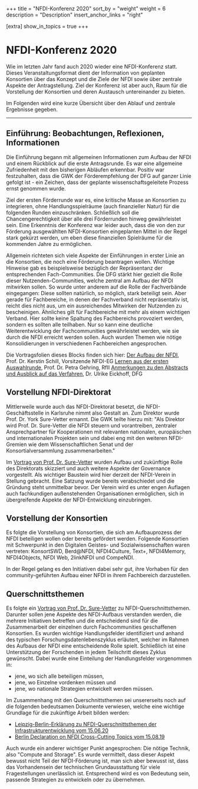 +++
title = "NFDI-Konferenz 2020"
sort_by = "weight"
weight = 6
description = "Description"
insert_anchor_links = "right"

[extra]
show_in_topics = true
+++

# NFDI-Konferenz 2020

Wie im letzten Jahr fand auch 2020 wieder eine NFDI-Konferenz statt. Dieses Veranstaltungsformat dient der Information von geplanten Konsortien über das Konzept und die Ziele der NFDI sowie über zentrale Aspekte der Antragstellung. Ziel der Konferenz ist aber auch, Raum für die Vorstellung der Konsortien und deren Austausch untereinander zu bieten.

Im Folgenden wird eine kurze Übersicht über den Ablauf und zentrale Ergebnisse gegeben.

-----------
## Einführung: Beobachtungen, Reflexionen, Informationen

Die Einführung begann mit allgemeinen Informationen zum Aufbau der NFDI und einem Rückblick auf die erste Antragsrunde. Es war eine allgemeine Zufriedenheit mit den bisherigen Abläufen erkennbar. Positiv war festzuhalten, dass die GWK der Förderempfehlung der DFG auf ganzer Linie gefolgt ist - ein Zeichen, dass der geplante wissenschaftsgeleitete Prozess ernst genommen wurde. 

Ziel der ersten Förderrunde war es, eine kritische Masse an Konsortien zu integrieren, ohne Handlungsspielräume (auch finanzieller Natur) für die folgenden Runden einzuschränken. Schließlich soll die Chancengerechtigkeit über alle drei Förderrunden hinweg gewährleistet sein.
Eine Erkenntnis der Konferenz war leider auch, dass die von den zur Förderung ausgewählten NFDI-Konsortien eingeplanten Mittel in der Regel stark gekürzt werden, um eben diese finanziellen Spielräume für die kommenden Jahre zu ermöglichen.

Allgemein richteten sich viele Aspekte der Einführungen in erster Linie an die Konsortien, die noch eine Förderung beantragen wollen. Wichtige Hinweise gab es beispielsweise bezüglich der Repräsentanz der entsprechenden Fach-Communities. Die DFG stärkt hier gezielt die Rolle dieser Nutzenden-Communities, welche zentral am Aufbau der NFDI mitwirken sollen. So wurde unter anderem auf die Rolle der Fachverbände eingegangen: Diese sollten natürlich, so möglich, stark beteiligt sein. Aber gerade für Fachbereiche, in denen der Fachverband nicht repräsentativ ist, reicht dies nicht aus, um ein ausreichendes Mitwirken der Nutzenden zu bescheinigen. Ähnliches gilt für Fachbereiche mit mehr als einem wichtigen Verband. Hier sollte keine Spaltung des Fachbereichs provoziert werden, sondern es sollten alle teilhaben. Nur so kann eine deutliche Weiterentwicklung der Fachcommunities gewährleistet werden, wie sie durch die NFDI erreicht werden sollen. 
Auch wurden Themen wie nötige Konsolidierungen in verschiedenen Fachbereichen angesprochen.

Die Vortragsfolien dieses Blocks finden sich hier:
[Der Aufbau der NFDI](https://www.dfg.de/download/pdf/foerderung/programme/nfdi/nfdi_konferenz_2020/vortrag_schill.pdf), Prof. Dr. Kerstin Schill, Vorsitzende NFDI-EG
[Lernen aus der ersten Auswahlrunde](https://www.dfg.de/download/pdf/foerderung/programme/nfdi/nfdi_konferenz_2020/vortrag_gehring.pdf), Prof. Dr. Petra Gehring, RfII
[Anmerkungen zu den Abstracts und Ausblick auf das Verfahren](https://www.dfg.de/download/pdf/foerderung/programme/nfdi/nfdi_konferenz_2020/vortrag_eickhoff.pdf), Dr. Ulrike Eickhoff, DFG

## Vorstellung NFDI-Direktorat

Mittlerweile wurde auch das NFDI-Direktorat besetzt, die NFDI-Geschäftsstelle in Karlsruhe nimmt also Gestalt an. Zum Direktor wurde Prof. Dr. York Sure-Vetter ernannt. Die GWK teilte hierzu mit: "Als Direktor wird Prof. Dr. Sure-Vetter die NFDI steuern und vorantreiben, zentraler Ansprechpartner für Kooperationen mit relevanten nationalen, europäischen und internationalen Projekten sein und dabei eng mit den weiteren NFDI-Gremien wie dem Wissenschaftlichen Senat und der Konsortialversammlung zusammenarbeiten."

Im [Vortrag von Prof. Dr. Sure-Vetter](https://www.dfg.de/download/pdf/foerderung/programme/nfdi/nfdi_konferenz_2020/vortrag_sure_vetter.pdf) wurden Aufbau und zukünftige Rolle des Direktorats skizziert und auch weitere Aspekte der Governance vorgestellt.
Als wichtiger Baustein wird hier derzeit der NFDI-Verein in Stellung gebracht. Eine Satzung wurde bereits verabschiedet und die Gründung steht unmittelbar bevor. Der Verein wird es unter engen Auflagen auch fachkundigen außenstehenden Organisationen ermöglichen, sich in übergreifende Aspekte der NFDI-Entwicklung einzubringen.

## Vorstellung der Konsortien

Es folgte die Vorstellung von Konsortien, die sich am Aufbauprozess der NFDI beteiligen wollen oder bereits gefördert werden. Folgende Konsortien mit Schwerpunkt in den Digitalen Geistes- und Sozialwissenschaften waren vertreten: KonsortSWD, Berd@NFDI, NFDI4Culture, Text+, NFDI4Memory, NFDI4Objects, NFDI Web, 2linkNFDI und CompeNDI.

In der Regel gelang es den Initiativen dabei sehr gut, ihre Vorhaben für den community-geführten Aufbau einer NFDI in ihrem Fachbereich darzustellen.

## Querschnittsthemen

Es folgte ein [Vortrag von Prof. Dr. Sure-Vetter](https://www.dfg.de/download/pdf/foerderung/programme/nfdi/nfdi_konferenz_2020/querschnittsthemen_sure_vetter.pdf) zu NFDI-Querschnittsthemen. Darunter sollen jene Aspekte des NFDI-Aufbaus verstanden werden, die mehrere Initiativen betreffen und die entscheidend sind für die Zusammenarbeit der einzelnen durch Fachcommunities geschaffenen Konsortien.
Es wurden wichtige Handlungsfelder identifiziert und anhand des typischen Forschungsdatenlebenszyklus erläutert, welcher im Rahmen des Aufbaus der NFDI eine entscheidende Rolle spielt. Schließlich ist eine Unterstützung der Forschenden in jedem Teilschritt dieses Zyklus gewünscht.
Dabei wurde eine Einteilung der Handlungsfelder vorgenommen in:
* jene, wo sich alle beteiligen müssen,
* jene, wo Einzelne vordenken müssen und
* jene, wo nationale Strategien entwickelt werden müssen.

Im Zusammenhang mit den Querschnittsthemen sei unsererseits noch auf die folgenden bedeutsamen Dokumente verwiesen, welche eine wichtige Grundlage für die zukünftige Arbeit bilden werden:
* [Leipzig-Berlin-Erklärung zu NFDI-Querschnittsthemen der Infrastrukturentwicklung vom 15.06.20](https://zenodo.org/record/3895209)
* [Berlin Declaration on NFDI Cross-Cutting Topics vom 15.08.19](https://zenodo.org/record/3457213)

Auch wurde ein anderer wichtiger Punkt angesprochen: Die nötige Technik, also "Compute and Storage". Es wurde vermittelt, dass dieser Aspekt bewusst nicht Teil der NFDI-Förderung ist, man sich aber bewusst ist, dass das Vorhandensein der technischen Grundausstattung für viele Fragestellungen unerlässlich ist. Entsprechend wird es von Bedeutung sein, passende Strategien zu entwickeln oder zu übernehmen.

